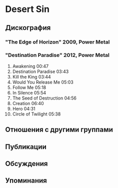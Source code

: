 # Desert Sin



## Дискография

### "The Edge of Horizon" 2009, Power Metal



### "Destination Paradise" 2012, Power Metal

1.	 Awakening	00:47	 
2.	 Destination Paradise	03:43	 
3.	 Kill the King	03:44	 
4.	 Would You Release Me	05:03	 
5.	 Follow Me	05:18	 
6.	 In Silence	05:54	 
7.	 The Seed of Destruction	04:56	 
8.	 Creation	06:40	 
9.	 Hero	04:31	 
10.	 Circle of Twilight	05:38


## Отношения с другими группами


## Публикации


## Обсуждения


## Упоминания

